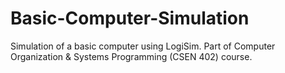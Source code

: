 # Basic-Computer-Simulation
Simulation of a basic computer using LogiSim.
Part of Computer Organization & Systems Programming (CSEN 402) course.
